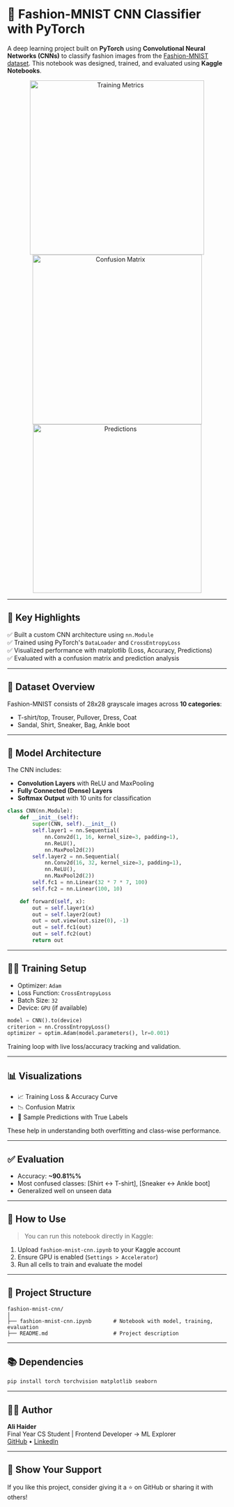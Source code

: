 # 👕 Fashion-MNIST CNN Classifier with PyTorch

A deep learning project built on **PyTorch** using **Convolutional Neural Networks (CNNs)** to classify fashion images from the [Fashion-MNIST dataset](https://github.com/zalandoresearch/fashion-mnist). This notebook was designed, trained, and evaluated using **Kaggle Notebooks**.

<p align="center">
  <img width="400" alt="Training Metrics" src="https://github.com/user-attachments/assets/4187f6f0-51c7-48aa-8e0c-5292aac90d36" />
  <img width="389" alt="Confusion Matrix" src="https://github.com/user-attachments/assets/febaa3c7-847d-4785-b051-13cb21557973" />
  <img width="387" alt="Predictions" src="https://github.com/user-attachments/assets/88dad381-013c-45e2-89a4-eca7d07c68c6" />
</p>

---

## 📌 Key Highlights

✅ Built a custom CNN architecture using `nn.Module`  
✅ Trained using PyTorch's `DataLoader` and `CrossEntropyLoss`  
✅ Visualized performance with matplotlib (Loss, Accuracy, Predictions)  
✅ Evaluated with a confusion matrix and prediction analysis  

---

## 📂 Dataset Overview

Fashion-MNIST consists of 28x28 grayscale images across **10 categories**:

- T-shirt/top, Trouser, Pullover, Dress, Coat  
- Sandal, Shirt, Sneaker, Bag, Ankle boot

---

## 🧠 Model Architecture

The CNN includes:

- **Convolution Layers** with ReLU and MaxPooling
- **Fully Connected (Dense) Layers**
- **Softmax Output** with 10 units for classification

```python
class CNN(nn.Module):
    def __init__(self):
        super(CNN, self).__init__()
        self.layer1 = nn.Sequential(
            nn.Conv2d(1, 16, kernel_size=3, padding=1),
            nn.ReLU(),
            nn.MaxPool2d(2))
        self.layer2 = nn.Sequential(
            nn.Conv2d(16, 32, kernel_size=3, padding=1),
            nn.ReLU(),
            nn.MaxPool2d(2))
        self.fc1 = nn.Linear(32 * 7 * 7, 100)
        self.fc2 = nn.Linear(100, 10)

    def forward(self, x):
        out = self.layer1(x)
        out = self.layer2(out)
        out = out.view(out.size(0), -1)
        out = self.fc1(out)
        out = self.fc2(out)
        return out
```

---

## 🏋️‍♂️ Training Setup

- Optimizer: `Adam`
- Loss Function: `CrossEntropyLoss`
- Batch Size: `32`
- Device: `GPU` (if available)

```python
model = CNN().to(device)
criterion = nn.CrossEntropyLoss()
optimizer = optim.Adam(model.parameters(), lr=0.001)
```

Training loop with live loss/accuracy tracking and validation.

---

## 📊 Visualizations

- 📈 Training Loss & Accuracy Curve  
- 📉 Confusion Matrix  
- 👕 Sample Predictions with True Labels  

These help in understanding both overfitting and class-wise performance.

---

## ✅ Evaluation

- Accuracy: **~90.81%%**
- Most confused classes: [Shirt ↔ T-shirt], [Sneaker ↔ Ankle boot]
- Generalized well on unseen data

---

## 📎 How to Use

> You can run this notebook directly in Kaggle:

1. Upload `fashion-mnist-cnn.ipynb` to your Kaggle account
2. Ensure GPU is enabled (`Settings > Accelerator`)
3. Run all cells to train and evaluate the model

---

## 📁 Project Structure

```
fashion-mnist-cnn/
│
├── fashion-mnist-cnn.ipynb       # Notebook with model, training, evaluation
├── README.md                     # Project description
```

---

## 📚 Dependencies

```bash
pip install torch torchvision matplotlib seaborn
```

---

## 🙋‍♂️ Author

**Ali Haider**  
Final Year CS Student | Frontend Developer → ML Explorer  
[GitHub](https://github.com/Ali7040) • [LinkedIn](https://www.linkedin.com/in/ali-haider7/)

---

## 🌟 Show Your Support

If you like this project, consider giving it a ⭐ on GitHub or sharing it with others!
